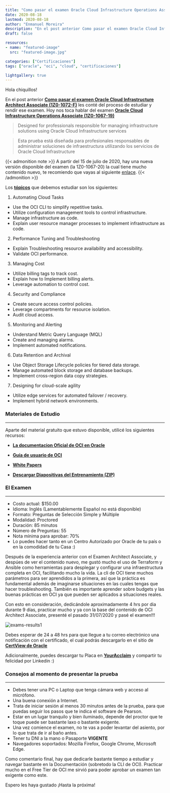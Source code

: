 ```yaml
---
title: "Como pasar el examen Oracle Cloud Infrastructure Operations Associate (1Z0-1067-19)"
date: 2020-08-18
lastmod: 2020-08-18
author: "Enmanuel Moreira"
description: "En el post anterior Como pasar el examen Oracle Cloud Infrastructure Architect Associate (1Z0-1072-F) les conté del proceso de estudiar y rendir ese examen. Hoy nos toca hablar del examen Oracle Cloud Infrastructure Operations Associate (1Z0-1067-19)"
draft: false

resources:
- name: "featured-image"
  src: "featured-image.jpg"

categories: ["Certificaciones"]
tags: ["oracle", "oci", "cloud", "certificaciones"]

lightgallery: true
---
```


<!--more-->

Hola chiquillos!

En el post anterior **[Como pasar el examen Oracle Cloud Infrastructure Architect Associate (1Z0-1072-F)](https://itsimplenow.com/como-pasar-examen-oracle-cloud-infrastructure-architect-associate/)** les conté del proceso de estudiar y rendir ese examen. Hoy nos toca hablar del examen **[Oracle Cloud Infrastructure Operations Associate (1Z0-1067-19)](https://www.oracle.com/cloud/iaas/training/operations.html)**  

> Designed for professionals responsible for managing infrastructure solutions using Oracle Cloud Infrastructure services

> Esta prueba está diseñada para profesionales responsables de administrar soluciones de infraestructura utilizando los servicios de Oracle Cloud Infrastructure

{{< admonition note >}}
A partir del 15 de julio de 2020, hay una nueva versión disponible del examen (la 1Z0-1067-20) la cual tiene mucho contenido nuevo, te recomiendo que vayas al siguiente [enlace](https://learn.oracle.com/ols/learning-path/managing-cloud-operations/35644/60972?xd_co_f=Mjc2NzJkMTExYzlhODQyNTcxZTE1NzkyNTAyNzgzMjQ=).
{{< /admonition >}}

Los **[tópicos](https://www.oracle.com/a/ocom/docs/oci-operations-associate-certification-2020-study-guide.pdf)** que debemos estudiar son los siguientes:  

1. Automating Cloud Tasks

* Use the OCI CLI to simplify repetitive tasks.
* Utilize configuration management tools to control infrastructure.
* Manage infrastructure as code.
* Explain user resource manager processes to implement infrastructure as code.

2. Performance Tuning and Troubleshooting

* Explain Troubleshooting resource availability and accessibility.
* Validate OCI performance.

3. Managing Cost

* Utilize billing tags to track cost.
* Explain how to Implement billing alerts.
* Leverage automation to control cost.

4. Security and Compliance

* Create secure access control policies.
* Leverage compartments for resource isolation.
* Audit cloud access.

5. Monitoring and Alerting

* Understand Metric Query Language (MQL)
* Create and managing alarms.
* Implement automated notifications.

6. Data Retention and Archival

* Use Object Storage Lifecycle policies for tiered data storage.
* Manage automated block storage and database backups.
* Implement cross-region data copy strategies.

7. Designing for cloud-scale agility

* Utilize edge services for automated failover / recovery.
* Implement hybrid network environments.

### Materiales de Estudio

***

Aparte del material gratuito que estuvo disponible, utilicé los siguientes recursos:    

- **[La documentacion Oficial de OCI en Oracle](https://docs.cloud.oracle.com/es-ww/iaas/Content/home.htm)**  

- **[Guía de usuario de OCI](https://docs.cloud.oracle.com/en-us/iaas/pdf/ug/OCI_User_Guide.pdf)**  

- **[White Papers](https://docs.cloud.oracle.com/iaas/Content/General/Reference/aqswhitepapers.htm)**  

- **[Descargar Diapositivas del Entrenamiento (ZIP)](https://download.oracle.com/ocomdocs/global/OCI-Operations-Associate-Cert-Content.zip)**  

### El Examen

***

- Costo actual: $150.00  
- Idioma: Inglés (Lamentablemente Español no está disponible)  
- Formato: Preguntas de Selección Simple y Múltiple  
- Modalidad: Proctored  
- Duración: 85 minutos  
- Número de Preguntas: 55  
- Nota mínima para aprobar: 70%  
- Lo puedes hacer tanto en un Centro Autorizado por Oracle de tu país o en la comodidad de tu Casa :)  

Después de la experiencia anterior con el Examen Architect Associate, y despúes de ver el contenido nuevo, me gustó mucho el uso de Terraform y Ansible como herramientas para desplegar y configurar una infraestructura completa en OCI, facilitando mucho la vida. La cli de OCI tiene muchos parámetros para ser aprendidos a la primera, así que la práctica es fundamental además de imaginarse situaciones en las cuales tengas que hacer troubleshooting. También es importante aprender sobre budgets y las buenas prácticas en OCI ya que pueden ser aplicados a situaciones reales.  

Con esto en consideración, dedicándole aproximadamente 4 hrs por dia durante 9 días, practicar mucho y ya con la base del contenido de OCI Architect Associate, presenté el pasado 31/07/2020 y pasé el examen!!!  

![exams-results1](/images/oci-cloud-operations/exam-score-report-1.png "Exam Score 31/07/2020")

Debes esperar de 24 a 48 hrs para que llegue a tu correo electrónico una notificación con el certificado, el cual podrás descargarlo en el sitio de **[CertView de Oracle](https://certview.oracle.com/)**  

Adicionalmente, puedes descargar tu Placa en **[YourAcclaim](https://www.youracclaim.com/)** y compartir tu felicidad por Linkedin :)  

### Consejos al momento de presentar la prueba

***

- Debes tener una PC o Laptop que tenga cámara web y acceso al micrófono.  
- Una buena conexión a Internet.  
- Trata de iniciar sesión al menos 30 minutos antes de la prueba, para que puedas seguir los pasos que te indica el software de Pearson.  
- Estar en un lugar tranquilo y bien iluminado, depende del proctor que te toque puede ser bastante laxo o bastante exigente.  
- Una vez comience el examen, no te vas a poder levantar del asiento, por lo que trata de ir al baño antes.  
- Tener tu DNI a la mano o Pasaporte **VIGENTE**  
- Navegadores soportados: Mozilla Firefox, Google Chrome, Microsoft Edge.  

Como comentario final, hay que dedicarle bastante tiempo a estudiar y navegar bastante en la Documentación (sobretodo la CLI de OCI). Practicar mucho en el Free Tier de OCI me sirvió para poder aprobar un examen tan exigente como este.  

Espero les haya gustado ¡Hasta la próxima!
